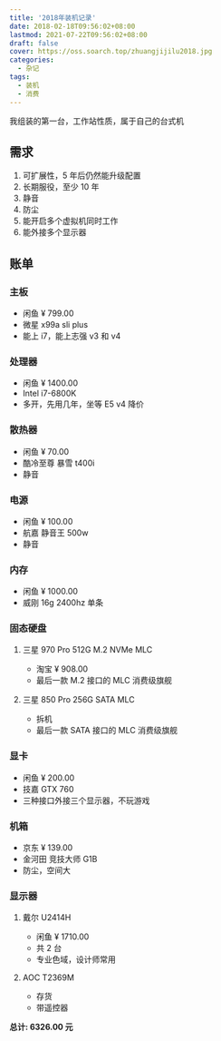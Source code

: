```yaml
---
title: '2018年装机记录'
date: 2018-02-18T09:56:02+08:00
lastmod: 2021-07-22T09:56:02+08:00
draft: false
cover: https://oss.soarch.top/zhuangjijilu2018.jpg
categories:
  - 杂记
tags:
  - 装机
  - 消费
---
```


我组装的第一台，工作站性质，属于自己的台式机

<!--more-->

## 需求

1. 可扩展性，5 年后仍然能升级配置
2. 长期服役，至少 10 年
3. 静音
4. 防尘
5. 能开启多个虚拟机同时工作
6. 能外接多个显示器

## 账单

### 主板

- 闲鱼 ¥ 799.00
- 微星 x99a sli plus
- 能上 i7，能上志强 v3 和 v4

### 处理器

- 闲鱼 ¥ 1400.00
- Intel i7-6800K
- 多开，先用几年，坐等 E5 v4 降价

### 散热器

- 闲鱼 ¥ 70.00
- 酷冷至尊 暴雪 t400i
- 静音

### 电源

- 闲鱼 ¥ 100.00
- 航嘉 静音王 500w
- 静音

### 内存

- 闲鱼 ¥ 1000.00
- 威刚 16g 2400hz 单条

### 固态硬盘

1. 三星 970 Pro 512G M.2 NVMe MLC

   - 淘宝 ¥ 908.00
   - 最后一款 M.2 接口的 MLC 消费级旗舰

2. 三星 850 Pro 256G SATA MLC

   - 拆机
   - 最后一款 SATA 接口的 MLC 消费级旗舰

### 显卡

- 闲鱼 ¥ 200.00
- 技嘉 GTX 760
- 三种接口外接三个显示器，不玩游戏

### 机箱

- 京东 ¥ 139.00
- 金河田 竞技大师 G1B
- 防尘，空间大

### 显示器

1. 戴尔 U2414H

   - 闲鱼 ¥ 1710.00
   - 共 2 台
   - 专业色域，设计师常用

2. AOC T2369M

   - 存货
   - 带遥控器

**总计: 6326.00 元**
